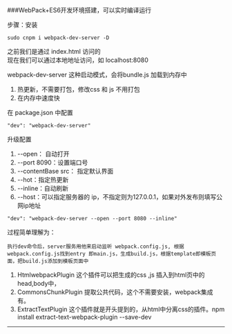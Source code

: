 ###WebPack+ES6开发环境搭建，可以实时编译运行



步骤：安装

	sudo cnpm i webpack-dev-server -D


之前我们是通过 index.html 访问的	
现在我们可以通过本地地址访问，如  localhost:8080

webpack-dev-server 这种启动模式，会将bundle.js 加载到内存中	


1. 热更新，不需要打包，修改css 和 js 不用打包	
2. 在内存中速度快

在 package.json 中配置
	
	"dev": "webpack-dev-server"
	
升级配置


1. --open： 自动打开 
2. --port 8090：设置端口号 
3. --contentBase src： 指定默认界面 
4. --hot：指定热更新 
5. --inline：自动刷新  
6. --host：可以指定服务器的 ip，不指定则为127.0.0.1，如果对外发布则填写公网ip地址

```
"dev": "webpack-dev-server --open --port 8080 --inline"
```

过程简单理解为：

	执行dev命令后，server服务用他来启动监听 webpack.config.js, 根据webpack.config.js找到entry 即main.js，生成build.js，根据template即模板页面，把build.js添加到模板页面中
	
	
1. HtmlwebpackPlugin 这个插件可以把生成的css ,js 插入到html页中的head,body中，
2. CommonsChunkPlugin 提取公共代码，这个不需要安装，webpack集成有。
3. ExtractTextPlugin 这个插件就是开头提到的，从html中分离css的插件。npm install extract-text-webpack-plugin --save-dev


<hr>










